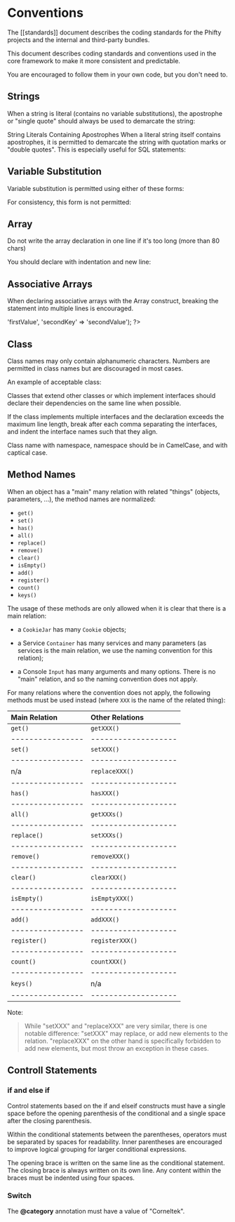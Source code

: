 Conventions
===========

The [[standards]] document describes the coding standards for the Phifty
projects and the internal and third-party bundles. 

This document describes coding standards and conventions used in the core
framework to make it more consistent and predictable.

You are encouraged to follow them in your own code, but you don't need to.

Strings
-------

When a string is literal (contains no variable substitutions), the apostrophe
or "single quote" should always be used to demarcate the string:

<?
$a = 'Example String';
?>

String Literals Containing Apostrophes When a literal string itself
contains apostrophes, it is permitted to demarcate the string with
quotation marks or "double quotes". This is especially useful for SQL
statements:

<?
    $sql = "SELECT `id`, `name` from `people` "
        . "WHERE `name`='Fred' OR `name`='Susan'";
?>

Variable Substitution
---------------------

Variable substitution is permitted using either of these forms:

<?php
    $greeting = "Hello $name, welcome back!";
    $greeting = "Hello {$name}, welcome back!";
?>

For consistency, this form is not permitted:

<?php
    $greeting = "Hello ${name}, welcome back!";
?>

Array
-----

Do not write the array declaration in one line if it's too long (more than 80 chars)

<?php
    $sampleArray = array( 1, 2, 3, 'String', $a, $b, $c, 56.44, $d, 500 );
?>

You should declare with indentation and new line:

<?php

    $sampleArray = array(
        1, 2, 3, 'String',
        $a, $b, $c,
        56.44, $d, 500,
    );
?>

Associative Arrays
------------------
When declaring associative arrays with the Array construct, breaking the
statement into multiple lines is encouraged.

<?
    $sampleArray = array('firstKey'  => 'firstValue',
                         'secondKey' => 'secondValue');

?>


Class
-----

Class names may only contain alphanumeric characters. Numbers are permitted in
class names but are discouraged in most cases. 

An example of acceptable class:

<?php

    /**
    * Documentation Block Here
    */
    class SampleClass
    {
        // all contents of class
        // must be indented four spaces
    }
?>

Classes that extend other classes or which implement interfaces should declare their dependencies on the same line when possible.

<?php

    class SampleClass extends FooAbstract implements BarInterface
    {
    }
?>

If the class implements multiple interfaces and the declaration exceeds the
maximum line length, break after each comma separating the interfaces, and
indent the interface names such that they align.

<?php

    class SampleClass
        implements BarInterface,
                BazInterface
    {

    }

?>

Class name with namespace, namespace should be in CamelCase, and with captical case.

<?php

    namespace YourApp;

    class ClassLoader {

    }

?>


Method Names
------------

When an object has a "main" many relation with related "things"
(objects, parameters, ...), the method names are normalized:

  * `get()`
  * `set()`
  * `has()`
  * `all()`
  * `replace()`
  * `remove()`
  * `clear()`
  * `isEmpty()`
  * `add()`
  * `register()`
  * `count()`
  * `keys()`

The usage of these methods are only allowed when it is clear that there
is a main relation:

* a `CookieJar` has many `Cookie` objects;

* a Service `Container` has many services and many parameters (as services
  is the main relation, we use the naming convention for this relation);

* a Console `Input` has many arguments and many options. There is no "main"
  relation, and so the naming convention does not apply.

For many relations where the convention does not apply, the following methods
must be used instead (where `XXX` is the name of the related thing):


| Main Relation  | Other Relations   |
|:---------------|:------------------|
|  `get() `      |`getXXX() `        |
|----------------|-------------------|
|  `set() `      |`setXXX() `        |
|----------------|-------------------|
| n/a            |`replaceXXX() `    |
|----------------|-------------------|
|  `has() `      |  `hasXXX() `      |
|----------------|-------------------|
|  `all() `      |  `getXXXs() `     |
|----------------|-------------------|
|  `replace() `  |  `setXXXs() `     |
|----------------|-------------------|
|  `remove() `   |  `removeXXX() `   |
|----------------|-------------------|
|  `clear() `    |  `clearXXX() `    |
|----------------|-------------------|
|  `isEmpty() `  |  `isEmptyXXX() `  |
|----------------|-------------------|
|  `add() `      |  `addXXX() `      |
|----------------|-------------------|
|  `register() ` |  `registerXXX() ` |
|----------------|-------------------|
|  `count() `    |  `countXXX() `    |
|----------------|-------------------|
|  `keys() `     | n/a               |
|----------------|-------------------|

Note:

> While "setXXX" and "replaceXXX" are very similar, there is one notable 
> difference: "setXXX" may replace, or add new elements to the relation. 
> "replaceXXX" on the other hand is specifically forbidden to add new 
> elements, but most throw an exception in these cases.

Controll Statements
-------------------

### if and else if

Control statements based on the if and elseif constructs must have a single
space before the opening parenthesis of the conditional and a single space
after the closing parenthesis.

Within the conditional statements between the parentheses, operators must be
separated by spaces for readability. Inner parentheses are encouraged to
improve logical grouping for larger conditional expressions.

The opening brace is written on the same line as the conditional statement. The
closing brace is always written on its own line. Any content within the braces
must be indented using four spaces.

<?
    if ($a != 2) {
        $a = 2;
    }
?>

### Switch

<?
    switch ($numPeople) {
        case 1:
            break;
    
        case 2:
            break;
    
        default:
            break;
    }


Files
-----

Every file that contains PHP code must have a docblock at the top of the file
that contains these phpDocumentor tags at a minimum:

<?php
    /**
    * Short description for file
    *
    * Long description for file (if any)...
    *
    * LICENSE: Some license information
    *
    * @category   Corneltek
    * @package    Phifty
    * @subpackage Sample
    * @copyright  Copyright (c) 2010 Corneltek Inc. (http://corneltek.com)
    * @license    http://corneltek.com/license   MIT License
    * @version    $Id:$
    * @link       http://corneltek.com/
    * @since      File available since Release 1.5.0
    */
?>

The **@category** annotation must have a value of "Corneltek".
